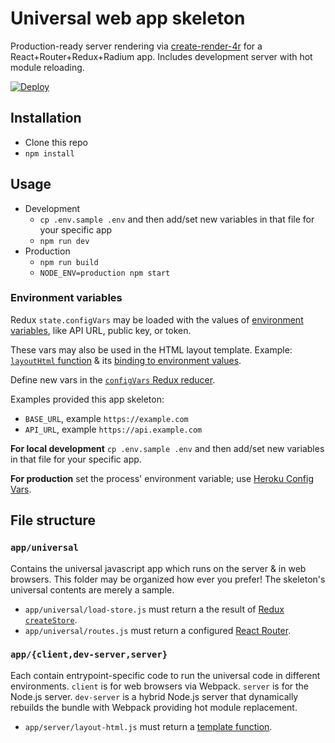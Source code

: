 Universal web app skeleton
==========================
Production-ready server rendering via [create-render-4r](https://github.com/heroku/create-render-4r) for a React+Router+Redux+Radium app. Includes development server with hot module reloading.

[![Deploy](https://www.herokucdn.com/deploy/button.svg)](https://heroku.com/deploy?template=https://github.com/heroku/skeleton-4r)

Installation
------------

* Clone this repo
* `npm install`

Usage
-----

* Development
  * `cp .env.sample .env` and then add/set new variables in that file for your specific app
  * `npm run dev`
* Production
  * `npm run build`
  * `NODE_ENV=production npm start`

### Environment variables

Redux `state.configVars` may be loaded with the values of [environment variables](https://en.wikipedia.org/wiki/Environment_variable), like API URL, public key, or token.

These vars may also be used in the HTML layout template. Example: [`layoutHtml` function](app/server/layout-html.jsx) & its [binding to environment values](app/server/use-middleware.jsx).

Define new vars in the [`configVars` Redux reducer](app/universal/reducers/config-vars.jsx).

Examples provided this app skeleton:

  * `BASE_URL`, example `https://example.com`
  * `API_URL`, example `https://api.example.com`

**For local development** `cp .env.sample .env` and then add/set new variables in that file for your specific app.

**For production** set the process' environment variable; use [Heroku Config Vars](https://devcenter.heroku.com/articles/config-vars).

File structure
--------------

### `app/universal`
Contains the universal javascript app which runs on the server & in web browsers. This folder may be organized how ever you prefer! The skeleton's universal contents are merely a sample.

  * `app/universal/load-store.js` must return a the result of [Redux `createStore`](http://redux.js.org/docs/api/createStore.html).
  * `app/universal/routes.js` must return a configured [React Router](https://github.com/reactjs/react-router/blob/master/docs/API.md#router).

### `app/{client,dev-server,server}`
Each contain entrypoint-specific code to run the universal code in different environments. `client` is for web browsers via Webpack. `server` is for the Node.js server. `dev-server` is a hybrid Node.js server that dynamically rebuilds the bundle with Webpack providing hot module replacement.

  * `app/server/layout-html.js` must return a [template function](https://github.com/heroku/create-render-4r#layouthtml).